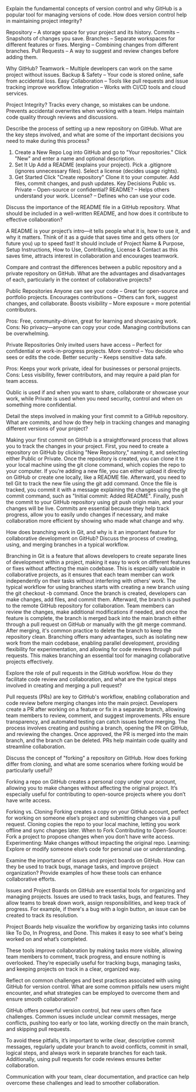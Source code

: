 Explain the fundamental concepts of version control and why GitHub is a popular tool for managing versions of code. How does version control help in maintaining project integrity?

Repository – A storage space for your project and its history.
Commits – Snapshots of changes you save.
Branches – Separate workspaces for different features or fixes.
Merging – Combining changes from different branches.
Pull Requests – A way to suggest and review changes before adding them.

Why GitHub?
Teamwork – Multiple developers can work on the same project without issues.
Backup & Safety – Your code is stored online, safe from accidental loss.
Easy Collaboration – Tools like pull requests and issue tracking improve workflow.
Integration – Works with CI/CD tools and cloud services.

Project Integrity?
Tracks every change, so mistakes can be undone.
Prevents accidental overwrites when working with a team.
Helps maintain code quality through reviews and discussions.

Describe the process of setting up a new repository on GitHub. What are the key steps involved, and what are some of the important decisions you need to make during this process?

1. Create a New Repo
Log into GitHub and go to "Your repositories."
Click "New" and enter a name and optional description.
2. Set It Up
Add a README (explains your project).
Pick a .gitignore (ignores unnecessary files).
Select a license (decides usage rights).
3. Get Started
Click "Create repository"
Clone it to your computer.
Add files, commit changes, and push updates.
Key Decisions
Public vs. Private – Open-source or confidential?
README? – Helps others understand your work.
License? – Defines who can use your code.


Discuss the importance of the README file in a GitHub repository. What should be included in a well-written README, and how does it contribute to effective collaboration?

A README is your project’s intro—it tells people what it is, how to use it, and why it matters. Think of it as a guide that saves time and gets others (or future you) up to speed fast! It should include of Project Name & Purpose, Setup Instructions, How to Use, Contributing, License & Contact as this saves time, attracts interest in collaboration and encourages teamwork.

Compare and contrast the differences between a public repository and a private repository on GitHub. What are the advantages and disadvantages of each, particularly in the context of collaborative projects?

Public Repositories
Anyone can see your code – Great for open-source and portfolio projects.
Encourages contributions – Others can fork, suggest changes, and collaborate.
Boosts visibility – More exposure = more potential contributors.

Pros: Free, community-driven, great for learning and showcasing work.
Cons: No privacy—anyone can copy your code. Managing contributions can be overwhelming.

Private Repositories
Only invited users have access – Perfect for confidential or work-in-progress projects.
More control – You decide who sees or edits the code.
Better security – Keeps sensitive data safe.

Pros: Keeps your work private, ideal for businesses or personal projects.
Cons: Less visibility, fewer contributors, and may require a paid plan for team access.

Oublic is used if and when you want to share, collaborate or showcase your work, while Private is used when you need security, control and when on something more confidential.

Detail the steps involved in making your first commit to a GitHub repository. What are commits, and how do they help in tracking changes and managing different versions of your project?

Making your first commit on GitHub is a straightforward process that allows you to track the changes in your project. First, you need to create a repository on GitHub by clicking "New Repository," naming it, and selecting either Public or Private. Once the repository is created, you can clone it to your local machine using the git clone command, which copies the repo to your computer. If you’re adding a new file, you can either upload it directly on GitHub or create one locally, like a README file. Afterward, you need to tell Git to track the new file using the git add command. Once the file is tracked, you commit it with a message explaining the changes using the git commit command, such as "Initial commit: Added README". Finally, push the commit to your GitHub repository using git push origin main, and your changes will be live. Commits are essential because they help track progress, allow you to easily undo changes if necessary, and make collaboration more efficient by showing who made what change and why.

How does branching work in Git, and why is it an important feature for collaborative development on GitHub? Discuss the process of creating, using, and merging branches in a typical workflow.

Branching in Git is a feature that allows developers to create separate lines of development within a project, making it easy to work on different features or fixes without affecting the main codebase. This is especially valuable in collaborative projects, as it ensures that each team member can work independently on their tasks without interfering with others’ work. The typical workflow for using branches starts with creating a new branch using the git checkout -b command. Once the branch is created, developers can make changes, add files, and commit them. Afterward, the branch is pushed to the remote GitHub repository for collaboration. Team members can review the changes, make additional modifications if needed, and once the feature is complete, the branch is merged back into the main branch either through a pull request on GitHub or manually with the git merge command. After merging, it's common practice to delete the branch to keep the repository clean. Branching offers many advantages, such as isolating new work from the main codebase, enabling parallel development, providing flexibility for experimentation, and allowing for code reviews through pull requests. This makes branching an essential tool for managing collaborative projects effectively.

Explore the role of pull requests in the GitHub workflow. How do they facilitate code review and collaboration, and what are the typical steps involved in creating and merging a pull request?

Pull requests (PRs) are key to GitHub's workflow, enabling collaboration and code review before merging changes into the main project. Developers create a PR after working on a feature or fix in a separate branch, allowing team members to review, comment, and suggest improvements. PRs ensure transparency, and automated testing can catch issues before merging. The process involves creating and pushing a branch, opening the PR on GitHub, and reviewing the changes. Once approved, the PR is merged into the main branch, and the branch can be deleted. PRs help maintain code quality and streamline collaboration.

Discuss the concept of "forking" a repository on GitHub. How does forking differ from cloning, and what are some scenarios where forking would be particularly useful?

Forking a repo on GitHub creates a personal copy under your account, allowing you to make changes without affecting the original project. It’s especially useful for contributing to open-source projects where you don’t have write access.

Forking vs. Cloning
Forking creates a copy on your GitHub account, perfect for working on someone else’s project and submitting changes via a pull request.
Cloning copies the repo to your local machine, letting you work offline and sync changes later.
When to Fork
Contributing to Open-Source: Fork a project to propose changes when you don’t have write access.
Experimenting: Make changes without impacting the original repo.
Learning: Explore or modify someone else’s code for personal use or understanding.

Examine the importance of issues and project boards on GitHub. How can they be used to track bugs, manage tasks, and improve project organization? Provide examples of how these tools can enhance collaborative efforts.

Issues and Project Boards on GitHub are essential tools for organizing and managing projects. Issues are used to track tasks, bugs, and features. They allow teams to break down work, assign responsibilities, and keep track of progress. For example, if there's a bug with a login button, an issue can be created to track its resolution.

Project Boards help visualize the workflow by organizing tasks into columns like To Do, In Progress, and Done. This makes it easy to see what's being worked on and what’s completed.

These tools improve collaboration by making tasks more visible, allowing team members to comment, track progress, and ensure nothing is overlooked. They’re especially useful for tracking bugs, managing tasks, and keeping projects on track in a clear, organized way.

Reflect on common challenges and best practices associated with using GitHub for version control. What are some common pitfalls new users might encounter, and what strategies can be employed to overcome them and ensure smooth collaboration?

GitHub offers powerful version control, but new users often face challenges. Common issues include unclear commit messages, merge conflicts, pushing too early or too late, working directly on the main branch, and skipping pull requests. 

To avoid these pitfalls, it’s important to write clear, descriptive commit messages, regularly update your branch to avoid conflicts, commit in small, logical steps, and always work in separate branches for each task. Additionally, using pull requests for code reviews ensures better collaboration.

Communication with your team, clear documentation, and practice can help overcome these challenges and lead to smoother collaboration.


